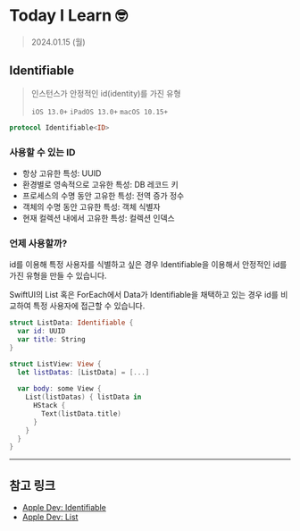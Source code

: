 # Today I Learn 🤓

> 2024.01.15 (월)

## Identifiable

> 인스턴스가 안정적인 id(identity)를 가진 유형 <br>
> 
> `iOS 13.0+` `iPadOS 13.0+` `macOS 10.15+`

```swift
protocol Identifiable<ID>
```

### 사용할 수 있는 ID

- 항상 고유한 특성: UUID
- 환경별로 영속적으로 고유한 특성: DB 레코드 키
- 프로세스의 수명 동안 고유한 특성: 전역 증가 정수
- 객체의 수명 동안 고유한 특성: 객체 식별자
- 현재 컬렉션 내에서 고유한 특성: 컬렉션 인덱스

### 언제 사용할까?

id를 이용해 특정 사용자를 식별하고 싶은 경우 Identifiable을 이용해서 안정적인 id를 가진 유형을 만들 수 있습니다.

SwiftUI의 List 혹은 ForEach에서 Data가 Identifiable을 채택하고 있는 경우 id를 비교하여 특정 사용자에 접근할 수 있습니다.

```swift
struct ListData: Identifiable {
  var id: UUID
  var title: String
}

struct ListView: View {
  let listDatas: [ListData] = [...]
  
  var body: some View {
    List(listDatas) { listData in
      HStack {
        Text(listData.title)
      }
    }
  }
}
```

---
## 참고 링크
- [Apple Dev: Identifiable](https://developer.apple.com/documentation/swift/identifiable)
- [Apple Dev: List](https://developer.apple.com/documentation/swiftui/list)
